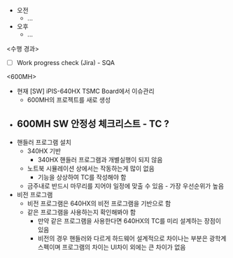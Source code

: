 - 오전
	- ...
- 오후
	- ...

<수행 경과>
- [ ] Work progress check (Jira) - SQA

<600MH>
- 현재 \[SW] iPIS-640HX TSMC Board에서 이슈관리
	- 600MH의 프로젝트를 새로 생성
- 600MH SW 안정성 체크리스트 - TC ?
	- 
- 핸들러 프로그램 설치
	- 340HX 기반
		- 340HX 핸들러 프로그램과 개별실행이 되지 않음
	- 노트북 시뮬레이션 상에서는 작동하는게 많이 없음
		- 기능을 상상하여 TC를 작성해야 함
	- 금주내로 반드시 마무리를 지어야 일정에 맞출 수 있음 - 가장 우선순위가 높음
- 비전 프로그램
	- 비전 프로그램은 640HX의 비전 프로그램을 기반으로 함
	- 같은 프로그램을 사용하는지 확인해봐야 함
		- 만약 같은 프로그램을 사용한다면 640HX의 TC를 미리 설계하는 장점이 있음
		- 비전의 경우 핸들러와 다르게 하드웨어 설계적으로 차이나는 부분은 광학계 스펙이며 프로그램의 차이는 UI차이 외에는 큰 차이가 없음